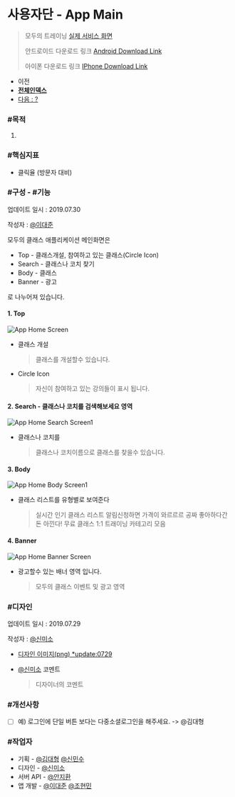 # 사용자단 - App Main

> 모두의 트레이닝 [실제 서비스 화면](www.modooclass.net)
> 
> 안드로이드 다운로드 링크 [Android Download Link](https://play.google.com/store/apps/details?id=com.modooclass)
> 
> 아이폰 다운로드 링크 [IPhone Download Link]()
>

- 이전      
- [**전체인덱스**](./README.md)     
- [다음 : ?]()


### **#목적**

1. 

### #핵심지표

- 클릭율 (방문자 대비)

### **#구성 - #기능**
업데이트 일시 : 2019.07.30

작성자 : [@이대준](https://github.com/DaeJunLee)

모두의 클래스 애플리케이션 메인화면은

- Top - 클래스개설, 참여하고 있는 클래스(Circle Icon)
- Search - 클래스나 코치 찾기
- Body - 클래스
- Banner - 광고

로 나누어져 있습니다.


#### 1. Top
![App Home Screen](./img/home1.jpg)

- 클래스 개설
   > 클래스를 개설할수 있습니다.
-  Circle Icon
   > 자신이 참여하고 있는 강의들이 표시 됩니다.

#### 2. Search - 클래스나 코치를 검색해보세요 영역

![App Home Search Screen1](./img/search/search1.jpg)
- 클래스나 코치를 
  > 클래스나 코치이름으로 클래스를 찾을수 있습니다.

#### 3. Body

![App Home Body Screen1](./img/home2.jpg)
<!--![App Home Body Screen2](./img/home3.jpg)-->
<!--![App Home Body Screen3](./img/home4.jpg)-->
<!--![App Home Body Screen4](./img/home5.jpg)-->
- 클래스 리스트를 유형별로 보여준다
  > 실시간 인기 클래스 리스트
  > 알림신청하면 가격이 와르르르
  > 공짜 좋아하다간 돈 아낀다! 무료 클래스
  > 1:1 트래이닝 카테고리 모음
   
#### 4. Banner

![App Home Banner Screen](./img/home_banner.jpg)
- 광고할수 있는 배너 영역 입니다.
  > 모두의 클래스 이벤트 및 광고 영역

### **#디자인**
업데이트 일시 : 2019.07.29

작성자 : [@신미소](https://github.com/meeso-modoo)

- [디자인 이미지(png) *update:0729](https://drive.google.com/open?id=1N2eaHlCSkL-ypSoj5mDWc_bMHmjXXDIB)

- [@신미소](https://github.com/meeso-modoo)  코멘트

  > 디자이너의 코멘트



### #개선사항

- [ ] 예) 로그인에 단일 버튼 보다는 다중소셜로그인을 해주세요. -> @김대형



### **#작업자**

- 기획 - [@김대형](https://github.com/jacob-modoo) [@신민수](https://github.com/minsoo-modoo)
- 디자인 - [@신미소](https://github.com/meeso-modoo)
- 서버 API - [@안지환](https://github.com/jihwan-modoo)
- 앱 개발 - [@이대준](https://github.com/DaeJunLee) [@조현민](https://github.com/hyunmin-modoo)



  
